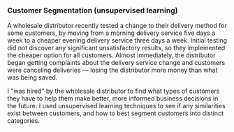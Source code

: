 ### Customer Segmentation (unsupervised learning)

A wholesale distributor recently tested a change to their delivery method for some customers, by moving from a morning delivery service five days a week to a cheaper evening delivery service three days a week. Initial testing did not discover any significant unsatisfactory results, so they implemented the cheaper option for all customers. Almost immediately, the distributor began getting complaints about the delivery service change and customers were canceling deliveries — losing the distributor more money than what was being saved. 

I "was hired" by the wholesale distributor to find what types of customers they have to help them make better, more informed business decisions in the future. I used unsupervised learning techniques to see if any similarities exist between customers, and how to best segment customers into distinct categories.
